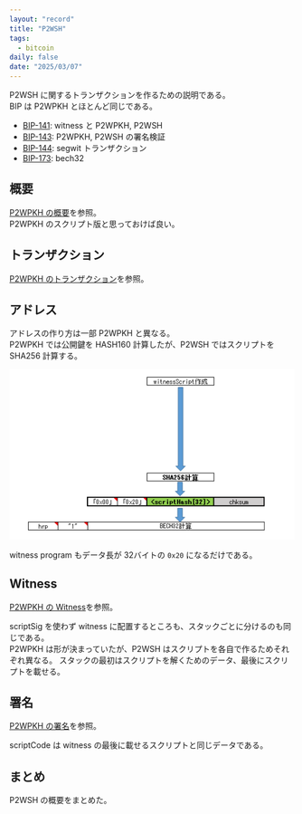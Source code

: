 ```yaml
---
layout: "record"
title: "P2WSH"
tags:
  - bitcoin
daily: false
date: "2025/03/07"
---
```


P2WSH に関するトランザクションを作るための説明である。  
BIP は P2WPKH とほとんど同じである。

* [BIP-141](https://github.com/bitcoin/bips/blob/master/bip-0141.mediawiki): witness と P2WPKH, P2WSH
* [BIP-143](https://github.com/bitcoin/bips/blob/master/bip-0143.mediawiki): P2WPKH, P2WSH の署名検証
* [BIP-144](https://github.com/bitcoin/bips/blob/master/bip-0144.mediawiki): segwit トランザクション
* [BIP-173](https://github.com/bitcoin/bips/blob/master/bip-0173.mediawiki): bech32

## 概要

[P2WPKH の概要](p2wpkh.md#概要)を参照。  
P2WPKH のスクリプト版と思っておけば良い。

## トランザクション

[P2WPKH のトランザクション](p2wpkh.md#トランザクション)を参照。

## アドレス

アドレスの作り方は一部 P2WPKH と異なる。  
P2WPKH では公開鍵を HASH160 計算したが、P2WSH ではスクリプトを SHA256 計算する。

![image](images/p2wsh-1.png)

witness program もデータ長が 32バイトの `0x20` になるだけである。

## Witness

[P2WPKH の Witness](p2wpkh.md#witness)を参照。

scriptSig を使わず witness に配置するところも、スタックごとに分けるのも同じである。  
P2WPKH は形が決まっていたが、P2WSH はスクリプトを各自で作るためそれぞれ異なる。
スタックの最初はスクリプトを解くためのデータ、最後にスクリプトを載せる。

## 署名

[P2WPKH の署名](p2wpkh.md#署名)を参照。

scriptCode は witness の最後に載せるスクリプトと同じデータである。

## まとめ

P2WSH の概要をまとめた。

